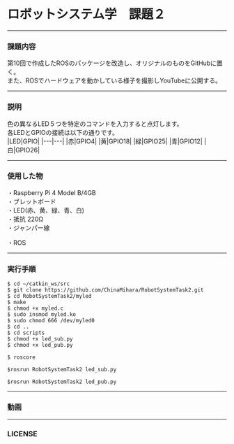 # ロボットシステム学　課題２

---

### 課題内容

第10回で作成したROSのパッケージを改造し、オリジナルのものをGitHubに置く。   
また、ROSでハードウェアを動かしている様子を撮影しYouTubeに公開する。

---

### 説明   

色の異なるLED５つを特定のコマンドを入力すると点灯します。   
各LEDとGPIOの接続は以下の通りです。   
|LED|GPIO|
|---|---|
|赤|GPIO4|
|黄|GPIO18|
|緑|GPIO25|
|青|GPIO12|
|白|GPIO26|

---

### 使用した物

・Raspberry Pi 4 Model B/4GB   
・ブレットボード   
・LED(赤、黄、緑、青、白)   
・抵抗 220Ω   
・ジャンパー線   

・ROS   


---

### 実行手順

```
$ cd ~/catkin_ws/src
$ git clone https://github.com/ChinaMihara/RobotSystemTask2.git
$ cd RobotSystemTask2/myled
$ make
$ chmod +x myled.c
$ sudo insmod myled.ko
$ sudo chmod 666 /dev/myled0
$ cd ..
$ cd scripts
$ chmod +x led_sub.py
$ chmod +x led_pub.py
```

```
$ roscore
```
```
$rosrun RobotSystemTask2 led_sub.py
```
```
$rosrun RobotSystemTask2 led_pub.py
```

---

### 動画

[]()

---
### LICENSE

